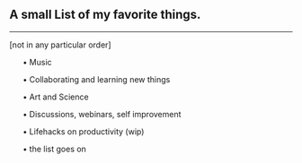 ## A small List of my favorite things.
---
[not in any particular order] 
<ul> • Music </ul>
<ul> • Collaborating and learning new things </ul> 
<ul> • Art and Science </ul> 
<ul> • Discussions, webinars, self improvement </ul> 
<ul> • Lifehacks on productivity (wip)</ul> 
<ul> • the list goes on </ul> 
